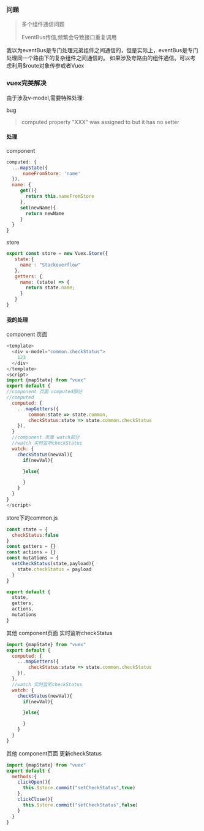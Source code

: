 ### 问题

>多个组件通信问题
>
>EventBus传值,频繁会导致接口重复调用

我以为eventBus是专门处理兄弟组件之间通信的，但是实际上，eventBus是专门处理同一个路由下的复杂组件之间通信的。
如果涉及夸路由的组件通信。可以考虑利用$route对象传参或者Vuex

### vuex完美解决

由于涉及v-model,需要特殊处理:

bug
>computed property "XXX" was assigned to but it has no setter

#### 处理

component
```javascript
computed: {
  ...mapState({
      nameFromStore: 'name'
  }),
  name: {
     get(){
       return this.nameFromStore
     },
     set(newName){
       return newName
     } 
  }
}
```

store
```javascript
export const store = new Vuex.Store({
   state:{
     name : "Stackoverflow"
   },
   getters: {
     name: (state) => {
       return state.name;
     }
   }
}
```

#### 我的处理

component 页面 
```javascript
<template>
  <div v-model="common.checkStatus">
    123
  </div>
</template>
<script>
import {mapState} from "vuex"
export default {
//component 页面 computed部分
//computed
  computed: {
    ...mapGetters({
        common:state => state.common,
        checkStatus:state => state.common.checkStatus
    }),
  }
  //component 页面 watch部分
  //watch 实时监听checkStatus
  watch: {
    checkStatus(newVal){
      if(newVal){

      }else{

      }
    }
  }
}
</script>
```


store下的common.js
```javascript
const state = {
  checkStatus:false
}
const getters = {}
const actions = {}
const mutations = {
  setCheckStatus(state,payload){
    state.checkStatus = payload
  }
}

export default {
  state,
  getters,
  actions,
  mutations
}
```

其他 component页面 实时监听checkStatus
```javascript
import {mapState} from "vuex"
export default {
  computed: {
    ...mapGetters({
        checkStatus:state => state.common.checkStatus
    }),
  },
  //watch 实时监听checkStatus
  watch: {
    checkStatus(newVal){
      if(newVal){

      }else{

      }
    }
  }
}
```

其他 component页面 更新checkStatus
```javascript
import {mapState} from "vuex"
export default {
  methods:{
    clickOpen(){
      this.$store.commit("setCheckStatus",true)
    },
    clickClose(){
      this.$store.commit("setCheckStatus",false)
    }
  }
}
```


